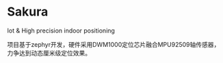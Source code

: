 # Sakura
Iot &amp;  High precision indoor positioning

项目基于zephyr[](https://www.zephyrproject.org/)开发，硬件采用DWM1000定位芯片融合MPU92509轴传感器，力争达到动态厘米级定位效果。
